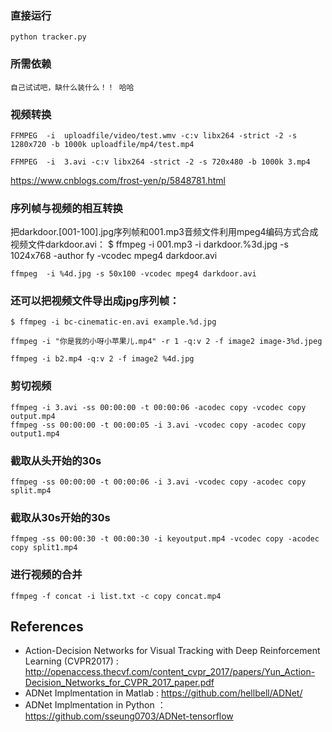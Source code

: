 ### 直接运行
	python tracker.py
### 所需依赖
	自己试试吧，缺什么装什么！！ 哈哈
### 视频转换
	FFMPEG  -i  uploadfile/video/test.wmv -c:v libx264 -strict -2 -s 1280x720 -b 1000k uploadfile/mp4/test.mp4

	FFMPEG  -i  3.avi -c:v libx264 -strict -2 -s 720x480 -b 1000k 3.mp4

https://www.cnblogs.com/frost-yen/p/5848781.html

### 序列帧与视频的相互转换

把darkdoor.[001-100].jpg序列帧和001.mp3音频文件利用mpeg4编码方式合成视频文件darkdoor.avi：
	$ ffmpeg -i 001.mp3 -i darkdoor.%3d.jpg -s 1024x768 -author fy -vcodec mpeg4 darkdoor.avi

	ffmpeg  -i %4d.jpg -s 50x100 -vcodec mpeg4 darkdoor.avi

### 还可以把视频文件导出成jpg序列帧：

	$ ffmpeg -i bc-cinematic-en.avi example.%d.jpg
	
	ffmpeg -i "你是我的小呀小苹果儿.mp4" -r 1 -q:v 2 -f image2 image-3%d.jpeg
	
	ffmpeg -i b2.mp4 -q:v 2 -f image2 %4d.jpg

### 剪切视频
	ffmpeg -i 3.avi -ss 00:00:00 -t 00:00:06 -acodec copy -vcodec copy output.mp4
	ffmpeg -ss 00:00:00 -t 00:00:05 -i 3.avi -vcodec copy -acodec copy output1.mp4

### 截取从头开始的30s
	ffmpeg -ss 00:00:00 -t 00:00:06 -i 3.avi -vcodec copy -acodec copy split.mp4
### 截取从30s开始的30s
	ffmpeg -ss 00:00:30 -t 00:00:30 -i keyoutput.mp4 -vcodec copy -acodec copy split1.mp4
### 进行视频的合并
	ffmpeg -f concat -i list.txt -c copy concat.mp4
	
## References
- Action-Decision Networks for Visual Tracking with Deep Reinforcement Learning (CVPR2017) : http://openaccess.thecvf.com/content_cvpr_2017/papers/Yun_Action-Decision_Networks_for_CVPR_2017_paper.pdf
- ADNet Implmentation in Matlab : https://github.com/hellbell/ADNet/
- ADNet Implmentation in Python ：https://github.com/sseung0703/ADNet-tensorflow

